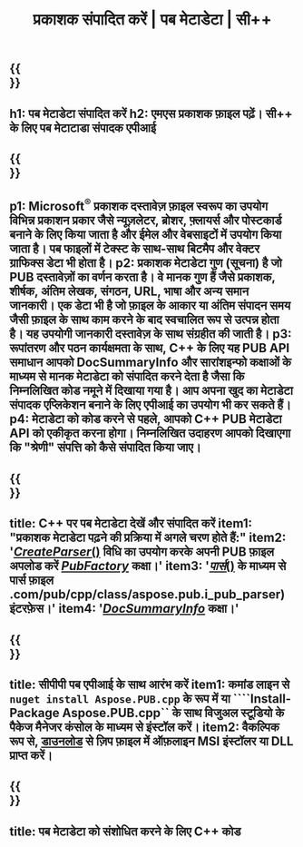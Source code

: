﻿---
translation: true
template: /_templates/metadata-cpp.md
title: प्रकाशक संपादित करें | पब मेटाडेटा | सी++
description: पब C++ API सॉल्यूशन का उपयोग करके प्रकाशक फ़ाइलें मेटाडेटा पढ़ें। ऑन-प्रिमाइसेस C++ API आपको समरीइन्फो और DocSummaryInfo प्रॉपर्टीज़ तक पहुँच प्रदान करता है।
url: /cpp/metadata/pub/
metakeywords: पब मेटाडेटा संपादित करें, पब फ़ाइल मेटाडेटा, प्रकाशक मेटाडेटा संपादक, पब फ़ाइल मेटाडेटा पढ़ें, पब मेटाडेटा पढ़ें
family: pub
platformtag: cpp
feature: metadata
aliases: /सीपीपी/मेटाडेटा/
---

{{<section banner>}}
---
h1: पब मेटाडेटा संपादित करें
h2: एमएस प्रकाशक फ़ाइल पढ़ें। सी++ के लिए पब मेटाटाडा संपादक एपीआई
---

{{<section overview>}}
---
p1: Microsoft<sup>®</sup> प्रकाशक दस्तावेज़ फ़ाइल स्वरूप का उपयोग विभिन्न प्रकाशन प्रकार जैसे न्यूज़लेटर, ब्रोशर, फ़्लायर्स और पोस्टकार्ड बनाने के लिए किया जाता है और ईमेल और वेबसाइटों में उपयोग किया जाता है। पब फाइलों में टेक्स्ट के साथ-साथ बिटमैप और वेक्टर ग्राफिक्स डेटा भी होता है।
p2: प्रकाशक मेटाडेटा गुण (सूचना) है जो PUB दस्तावेज़ों का वर्णन करता है। वे मानक गुण हैं जैसे प्रकाशक, शीर्षक, अंतिम लेखक, संगठन, URL, भाषा और अन्य समान जानकारी। एक डेटा भी है जो फ़ाइल के आकार या अंतिम संपादन समय जैसी फ़ाइल के साथ काम करने के बाद स्वचालित रूप से उत्पन्न होता है। यह उपयोगी जानकारी दस्तावेज़ के साथ संग्रहीत की जाती है।
p3: रूपांतरण और पठन कार्यक्षमता के साथ, C++ के लिए यह PUB API समाधान आपको DocSummaryInfo और सारांशइन्फो कक्षाओं के माध्यम से मानक मेटाडेटा को संपादित करने देता है जैसा कि निम्नलिखित कोड नमूने में दिखाया गया है। आप अपना खुद का मेटाडेटा संपादक एप्लिकेशन बनाने के लिए एपीआई का उपयोग भी कर सकते हैं।
p4: मेटाडेटा को कोड करने से पहले, आपको C++ PUB मेटाडेटा API को एकीकृत करना होगा। निम्नलिखित उदाहरण आपको दिखाएगा कि "श्रेणी" संपत्ति को कैसे संपादित किया जाए।
---

{{<section feature1>}}
---
title: C++ पर पब मेटाडेटा देखें और संपादित करें
item1: "प्रकाशक मेटाडेटा पढ़ने की प्रक्रिया में अगले चरण होते हैं:"
item2: '[*CreateParser*()](https://apireference.aspose.com/pub/cpp/class/aspose.pub.pub_factory#a88c04c4c35d45ee8febc7e1554d03c4b) विधि का उपयोग करके अपनी PUB फ़ाइल अपलोड करें [*PubFactory*](https://apireference.aspose.com/pub/cpp/class/aspose.pub.pub_factory) कक्षा।'
item3: '[*पार्स*()](https://apireference.aspose.com/pub/cpp/class/aspose.pub.i_pub_parser#ae9fc7043f382a5b4a7b694f0fe477915) के माध्यम से पार्स फ़ाइल .com/pub/cpp/class/aspose.pub.i_pub_parser) इंटरफ़ेस।'
item4: '[*DocSummaryInfo*](https://apireference.aspose.com/pub/cpp/class/aspose.pub.doc_summary_info) कक्षा।'
---

{{<section feature2>}}
---
title: सीपीपी पब एपीआई के साथ आरंभ करें
item1: कमांड लाइन से ```nuget install Aspose.PUB.cpp``` के रूप में या ````Install-Package Aspose.PUB.cpp`` के साथ विजुअल स्टूडियो के पैकेज मैनेजर कंसोल के माध्यम से इंस्टॉल करें।
item2: वैकल्पिक रूप से, [डाउनलोड](https://downloads.aspose.com/pub/cpp) से ज़िप फ़ाइल में ऑफ़लाइन MSI इंस्टॉलर या DLL प्राप्त करें।
---

{{<section codeexample>}}
---
title: पब मेटाडेटा को संशोधित करने के लिए C++ कोड
---
